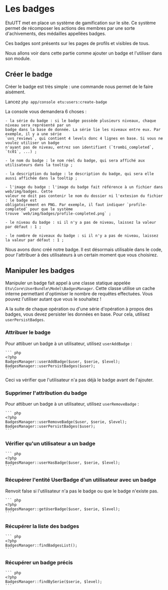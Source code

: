 
Les badges
==========

EtuUTT met en place un système de gamification sur le site. Ce système permet de récomposer les
actions des membres par une sorte d'achivements, des médailles appellées badges.

Ces badges sont présents sur les pages de profils et visibles de tous.

Nous allons voir dans cette partie comme ajouter un badge et l'utiliser dans son module.


Créer le badge
-------------------

Créer le badge est très simple : une commande nous permet de le faire aisément.

Lancez `php app/console etu:users:create-badge`

La console vous demandera 6 choses :

    - la série du badge : si le badge possède plusieurs niveaux, chaque niveau sera représenté par un
    badge dans la base de donnée. La série lie les niveaux entre eux. Par exemple, il y a une série
    `uvs_reviews`, qui contient 4 levels donc 4 lignes en base. Si vous ne voulez utiliser un badge
    n'ayant pas de niveau, entrez son identifiant (`trombi_completed`, `tc01`, ...) ;

    - le nom du badge : le nom réel du badge, qui sera affiché aux utilisateurs dans la tooltip ;

    - la description du badge : le description du badge, qui sera elle aussi affichée dans la tooltip ;

    - l'image du badge : l'image du badge fait référence à un fichier dans web/img/badges. Cette
    valeur ne doit pas contenir le nom du dossier ni l'extesion du fichier : le badge est
    obligatoirement en PNG. Par exemple, il faut indiquer `profile-completed` pour que le système
    trouve `web/img/badges/profile-completed.png` ;

    - le niveau du badge : si il n'y a pas de niveau, laissez la valeur par défaut : 1 ;

    - le nombre de niveaux du badge : si il n'y a pas de niveau, laissez la valeur par défaut : 1 ;

Nous avons donc créé notre badge. Il est désormais utilisable dans le code, pour l'attribuer à des
utilisateurs à un certain moment que vous choisirez.


Manipuler les badges
--------------------

Manipuler un badge fait appel à une classe statique appelée `Etu\Core\UserBundle\Model\BadgesManager`.
Cette classe utilise un cache interne permettant d'optimiser le nombre de requêtes effectuées. Vous
pouvez l'utiliser autant que vous le souhaitez !

A la suite de chaque opération ou d'une série d'opération à propos des badges, vous devez persister
les données en base. Pour cela, utilisez `userPersistBadges`.

### Attribuer le badge

Pour attibuer un badge à un utilisateur, utilisez `userAddBadge` :

    ``` php
    <?php
    BadgesManager::userAddBadge($user, $serie, $level);
    BadgesManager::userPersistBadges($user);
    ```

Ceci va vérifier que l'utilisateur n'a pas déjà le badge avant de l'ajouter.

### Supprimer l'attribution du badge

Pour attibuer un badge à un utilisateur, utilisez `userRemoveBadge` :

    ``` php
    <?php
    BadgesManager::userRemoveBadge($user, $serie, $level);
    BadgesManager::userPersistBadges($user);
    ```

### Vérifier qu'un utilisateur a un badge

    ``` php
    <?php
    BadgesManager::userHasBadge($user, $serie, $level);
    ```

### Récupérer l'entité UserBadge d'un utilisateur avec un badge

Renvoit false si l'utilisateur n'a pas le badge ou que le badge n'existe pas.

    ``` php
    <?php
    BadgesManager::getUserBadge($user, $serie, $level);
    ```

### Récupérer la liste des badges

    ``` php
    <?php
    BadgesManager::findBadgesList();
    ```

### Récupérer un badge précis

    ``` php
    <?php
    BadgesManager::findBySerie($serie, $level);
    ```
